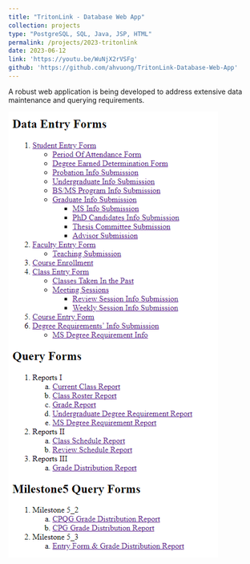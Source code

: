 ```yaml
---
title: "TritonLink - Database Web App"
collection: projects
type: "PostgreSQL, SQL, Java, JSP, HTML"
permalink: /projects/2023-tritonlink
date: 2023-06-12
link: 'https://youtu.be/WuNjX2rVSFg'
github: 'https://github.com/ahvuong/TritonLink-Database-Web-App'
---
```

A robust web application is being developed to address extensive data maintenance and querying requirements. 

![homepage](../images/tritonlink_homepage.png)